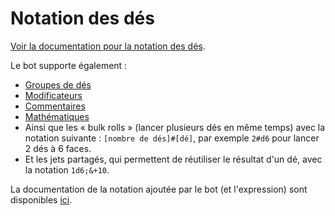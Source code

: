 # Notation des dés
[Voir la documentation pour la notation des dés](<https://dice-roller.github.io/documentation/guide/notation/dice.html>).

Le bot supporte également :
- [Groupes de dés](<https://dice-roller.github.io/documentation/guide/notation/group-rolls.html>)
- [Modificateurs](<https://dice-roller.github.io/documentation/guide/notation/modifiers.html>)
- [Commentaires](<https://dice-roller.github.io/documentation/guide/notation/roll-descriptions.html>)
- [Mathématiques](<https://dice-roller.github.io/documentation/guide/notation/maths.html>)
- Ainsi que les « bulk rolls » (lancer plusieurs dés en même temps) avec la notation suivante : `[nombre de dés]#[dé]`, par exemple `2#d6` pour lancer 2 dés à 6 faces.
- Et les jets partagés, qui permettent de réutiliser le résultat d'un dé, avec la notation `1d6;&+10`.

La documentation de la notation ajoutée par le bot (et l'expression) sont disponibles [ici](<https://dicelette.github.io/docs/introduction/format>).
